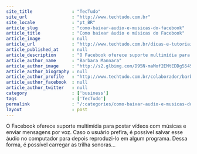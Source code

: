 ```yaml
---
site_title               : "TecTudo"
site_url                 : "http://www.techtudo.com.br"
site_locale              : "pt_BR"
article_slug             : "como-baixar-audio-e-musicas-do-facebook"
article_title            : "Como baixar áudio e músicas do Facebook"
article_image            : null
article_url              : "http://www.techtudo.com.br/dicas-e-tutoriais/noticia/2015/10/como-baixar-audio-e-musicas-do-facebook.html"
article_published_at     : null
article_description      : "O Facebook oferece suporte multimídia para postar vídeos com músicas e enviar mensagens por voz. Caso o usuário prefira, é possível salvar esse áudio no computador para depois reproduzi-lo em algum programa. Dessa forma, é possível carregar as trilha sonoras..."
article_author_name      : "Barbara Mannara"
article_author_image     : "http://s2.glbimg.com/D95N-maMof2EMtEDDg554SiM_b0=/30x30/s2.glbimg.com/oATxjb0hPacOiJnKWcOvJsT9XHU=/0x0:258x258/75x75/s.glbimg.com/po/tt2/f/original/2013/10/09/barbara_mannara.jpg"
article_author_biography : null
article_author_profile   : "http://www.techtudo.com.br/colaborador/barbara-mannara.html"
article_author_facebook  : null
article_author_twitter   : null
category                 : ['business']
tags                     : ['TecTudo']
permalink                : "/:categories/como-baixar-audio-e-musicas-do-facebook/"
layout                   : post
---
```


O Facebook oferece suporte multimídia para postar vídeos com músicas e enviar mensagens por voz. Caso o usuário prefira, é possível salvar esse áudio no computador para depois reproduzi-lo em algum programa. Dessa forma, é possível carregar as trilha sonoras...
